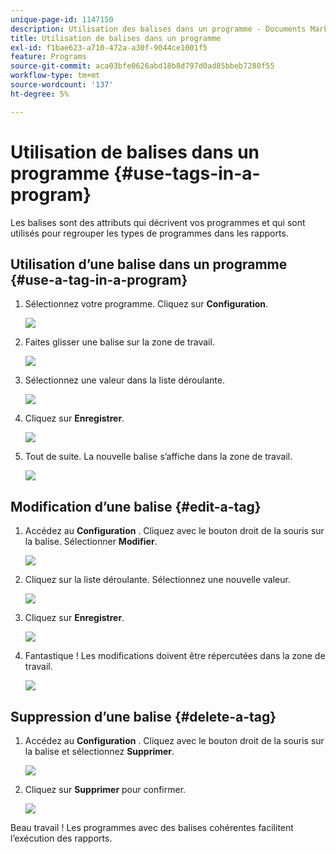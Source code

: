 ```yaml
---
unique-page-id: 1147150
description: Utilisation des balises dans un programme - Documents Marketo - Documentation du produit
title: Utilisation de balises dans un programme
exl-id: f1bae623-a710-472a-a30f-9044ce1001f5
feature: Programs
source-git-commit: aca03bfe0626abd18b8d797d0ad85bbeb7280f55
workflow-type: tm+mt
source-wordcount: '137'
ht-degree: 5%

---
```


# Utilisation de balises dans un programme {#use-tags-in-a-program}

Les balises sont des attributs qui décrivent vos programmes et qui sont utilisés pour regrouper les types de programmes dans les rapports.

## Utilisation d’une balise dans un programme {#use-a-tag-in-a-program}

1. Sélectionnez votre programme. Cliquez sur **Configuration**.

   ![](assets/use-tags-in-a-program-1.png)

1. Faites glisser une balise sur la zone de travail.

   ![](assets/use-tags-in-a-program-2.png)

1. Sélectionnez une valeur dans la liste déroulante.

   ![](assets/use-tags-in-a-program-3.png)

1. Cliquez sur **Enregistrer**.

   ![](assets/use-tags-in-a-program-4.png)

1. Tout de suite. La nouvelle balise s’affiche dans la zone de travail.

   ![](assets/use-tags-in-a-program-5.png)

## Modification d’une balise {#edit-a-tag}

1. Accédez au **Configuration** . Cliquez avec le bouton droit de la souris sur la balise. Sélectionner **Modifier**.

   ![](assets/use-tags-in-a-program-6.png)

1. Cliquez sur la liste déroulante. Sélectionnez une nouvelle valeur.

   ![](assets/use-tags-in-a-program-7.png)

1. Cliquez sur **Enregistrer**.

   ![](assets/use-tags-in-a-program-8.png)

1. Fantastique ! Les modifications doivent être répercutées dans la zone de travail.

   ![](assets/use-tags-in-a-program-9.png)

## Suppression d’une balise  {#delete-a-tag}

1. Accédez au **Configuration** . Cliquez avec le bouton droit de la souris sur la balise et sélectionnez **Supprimer**.

   ![](assets/use-tags-in-a-program-10.png)

1. Cliquez sur **Supprimer** pour confirmer.

   ![](assets/use-tags-in-a-program-11.png)

Beau travail ! Les programmes avec des balises cohérentes facilitent l’exécution des rapports.
